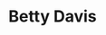 ---
title: "Betty Davis"
summary: "Former, American model Betty Davis was an American funk and soul singer. She was known for her memorable live performances. She was married to from September 1968 until 1970."
image: "betty-davis.jpg"
apple_music_artist_url: "https://music.apple.com/gb/artist/betty-davis/167000474"
wikipedia_url: "none"
---